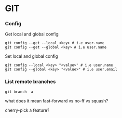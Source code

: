 # GIT

### Config
Get local and global config
```shell
git config --get --local <key> # i.e user.name
git config --get --global <key> # i.e user.name
```
Set local and global config
```shell
git config --local <key> "<value>" # i.e user.name
git config --global <key> "<value>" # i.e user.email
```

### List remote branches
```shell
git branch -a
```
what does it mean fast-forward vs no-ff vs squash?

cherry-pick a feature?